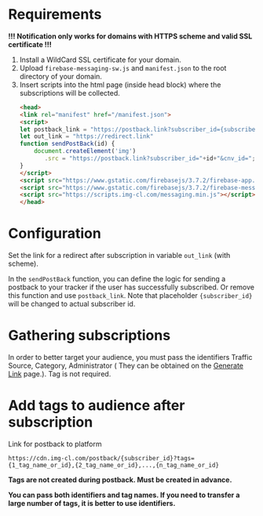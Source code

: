 # Requirements
**!!! Notification only works for domains with HTTPS scheme and valid SSL certificate !!!**
1. Install a WildCard SSL certificate for your domain.
2. Upload `firebase-messaging-sw.js` and `manifest.json` to the root directory of your domain.
3. Insert scripts into the html page (inside head block) where the subscriptions will be collected.
    ```html
    <head>
    <link rel="manifest" href="/manifest.json">
   <script>
    let postback_link = "https://postback.link?subscriber_id={subscriber_id}&cnv_id=";
    let out_link = "https://redirect.link"
    function sendPostBack(id) {
        document.createElement('img')
           .src = "https://postback.link?subscriber_id="+id+"&cnv_id=";
    }
    </script>
    <script src="https://www.gstatic.com/firebasejs/3.7.2/firebase-app.js"></script>
    <script src="https://www.gstatic.com/firebasejs/3.7.2/firebase-messaging.js"></script>
    <script src="https://scripts.img-cl.com/messaging.min.js"></script>
    </head>
   ```
# Configuration
Set the link for a redirect after subscription in variable `out_link` (with scheme).
    
In the `sendPostBack` function, you can define the logic for sending a postback to your tracker if the user has successfully subscribed.
Or remove this function and use `postback_link`. Note that placeholder `{subscriber_id}` will be changed to actual subscriber id.

# Gathering subscriptions

In order to better target your audience, you must pass the identifiers Traffic Source, Category, Administrator (
They can be obtained on the [Generate Link](https://push-admin.omnia.media/generate-link) page.). Tag is not required.

# Add tags to audience after subscription
Link for postback to platform

    https://cdn.img-cl.com/postback/{subscriber_id}?tags={1_tag_name_or_id},{2_tag_name_or_id},...,{n_tag_name_or_id}

**Tags are not created during postback. Must be created in advance.**

**You can pass both identifiers and tag names. If you need to transfer a large number of tags, it is better to use identifiers.**
